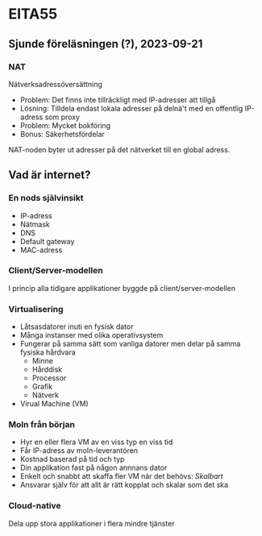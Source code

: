 # EITA55

## Sjunde föreläsningen (?), 2023-09-21

### NAT

Nätverksadressöversättning

- Problem: Det finns inte tillräckligt med IP-adresser att tillgå
- Lösning: Tilldela endast lokala adresser på delnä't med en offentlig IP-adress som proxy
- Problem: Mycket bokföring
- Bonus: Säkerhetsfördelar

NAT-noden byter ut adresser på det nätverket till en global adress.

## Vad är internet?

### En nods självinsikt

- IP-adress
- Nätmask
- DNS
- Default gateway
- MAC-adress

### Client/Server-modellen

I princip alla tidigare applikationer byggde på client/server-modellen

### Virtualisering

- Låtsasdatorer inuti en fysisk dator
- Många instanser med olika operativsystem
- Fungerar på samma sätt som vanliga datorer men delar på samma fysiska hårdvara
  - Minne
  - Hårddisk
  - Processor
  - Grafik
  - Nätverk
- Virual Machine (VM)

### Moln från början

- Hyr en eller flera VM av en viss typ en viss tid
- Får IP-adress av moln-leverantören
- Kostnad baserad på tid och typ
- Din applikation fast på någon annnans dator
- Enkelt och snabbt att skaffa fler VM när det behövs: _Skalbart_
- Ansvarar själv för att allt är rätt kopplat och skalar som det ska

### Cloud-native

Dela upp stora applikationer i flera mindre tjänster

